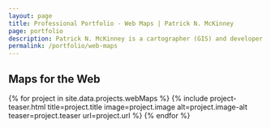 ```yaml
---
layout: page
title: Professional Portfolio - Web Maps | Patrick N. McKinney
page: portfolio
description: Patrick N. McKinney is a cartographer (GIS) and developer interested in telling the stories of communities through maps and technology.  He has experience designing maps for print, interactive web maps, GIS python scripting, and website development.
permalink: /portfolio/web-maps
---
```


<section class="feat-portfolio">
    <div class="container">
        <div class="row">
            <div class="col-lg-12 text-center">
                <h1>Maps for the Web</h1>                        
            </div>
        </div>
        <div class="row">
            {% for project in site.data.projects.webMaps %}
                {% include project-teaser.html title=project.title image=project.image alt=project.image-alt teaser=project.teaser url=project.url  %}
            {% endfor %}
        </div>
    </div>
</section>